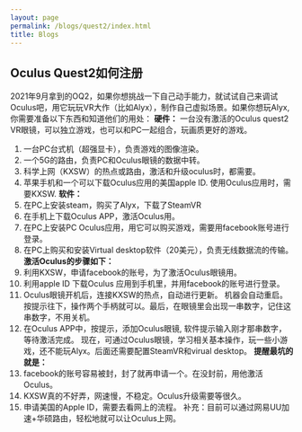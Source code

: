 ```yaml
---
layout: page
permalink: /blogs/quest2/index.html
title: Blogs
---
```


## Oculus Quest2如何注册
2021年9月拿到的OQ2，如果你想挑战一下自己动手能力，就试试自己来调试Oculus吧，用它玩玩VR大作（比如Alyx），制作自己虚拟场景。如果你想玩Alyx, 你需要准备以下东西和知道他们的用处：
**硬件：**
一台没有激活的Oculus quest2 VR眼镜，可以独立游戏，也可以和PC一起组合，玩画质更好的游戏。

1. 一台PC台式机（超强显卡），负责游戏的图像渲染。
2. 一个5G的路由，负责PC和Oculus眼镜的数据中转。
3. 科学上网（KXSW）的热点或路由，激活和升级oculus时，都需要。
4. 苹果手机和一个可以下载Oculus应用的美国apple ID. 使用Oculus应用时，需要KXSW.
**软件：**
1. 在PC上安装steam，购买了Alyx，下载了SteamVR
2. 在手机上下载Oculus APP，激活Oculus用。
3. 在PC上安装PC Oculus应用，用它可以购买游戏，需要用facebook账号进行登录。
4. 在PC上购买和安装Virtual desktop软件（20美元），负责无线数据流的传输。
**激活Oculus的步骤如下：**
1. 利用KXSW，申请facebook的账号，为了激活Oculus眼镜用。
2. 利用apple ID 下载Oculus 应用到手机里，并用facebook的账号进行登录。
3. Oculus眼镜开机后，连接KXSW的热点，自动进行更新。 机器会自动重启。按提示往下，操作两个手柄就可以。最后，在眼镜里会出现一串数字，记住这串数字，不用关机。
4. 在Oculus APP中，按提示，添加Oculus眼镜, 软件提示输入刚才那串数字，等待激活完成。
现在，可通过Oculus眼镜，学习相关基本操作，玩一些小游戏，还不能玩Alyx。后面还需要配置SteamVR和virual desktop。
**提醒最坑的就是：**
1. facebook的账号容易被封，封了就再申请一个。在没封前，用他激活Oculus。
2. KXSW真的不好弄，网速慢，不稳定。Oculus升级需要等很久。
3. 申请美国的Apple ID，需要去看网上的流程。
补充：目前可以通过网易UU加速+华硕路由，轻松地就可以让Oculus上网。